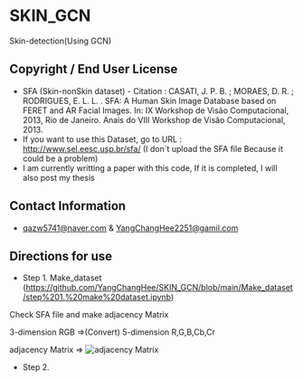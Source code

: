 # SKIN_GCN
Skin-detection(Using GCN)
## Copyright / End User License
* SFA (Skin-nonSkin dataset) - Citation : CASATI, J. P. B. ; MORAES, D. R. ; RODRIGUES, E. L. L. . SFA: A Human Skin Image Database based on FERET and AR Facial Images. In: IX Workshop de Visão Computacional, 2013, Rio de Janeiro. Anais do VIII Workshop de Visão Computacional, 2013.
* If you want to use this Dataset, go to URL : http://www.sel.eesc.usp.br/sfa/ (I don`t upload the SFA file Because it could be a problem)
* I am currently writting a paper with this code, If it is completed, I will also post my thesis
## Contact Information
* qazw5741@naver.com & YangChangHee2251@gamil.com
## Directions for use
* Step 1. Make_dataset (https://github.com/YangChangHee/SKIN_GCN/blob/main/Make_dataset/step%201.%20make%20dataset.ipynb)

Check SFA file and make adjacency Matrix

3-dimension RGB =>(Convert) 5-dimension R,G,B,Cb,Cr


adjacency Matrix => ![adjacency Matrix](https://user-images.githubusercontent.com/59610723/113120090-2de3b680-924c-11eb-8e1f-52a20d833be8.jpg)

* Step 2.
